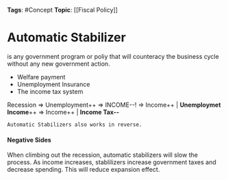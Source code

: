 
**Tags**: #Concept 
**Topic**: [[Fiscal Policy]]

# Automatic Stabilizer
is any government program or poliy that will counteracy the business cycle without any new government action.

- Welfare payment
- Unemployment Insurance
- The income tax system

Recession => Unemployment++ => INCOME--! => Income++ | **Unemploymet Income**++ => Income++ | **Income Tax--** 

```ad-info
Automatic Stabilizers also works in reverse.
```

#### Negative Sides
When climbing out the recession, automatic stabilizers will slow the process. As income increases, stablilizers increase government taxes and decrease spending. This will reduce expansion effect.